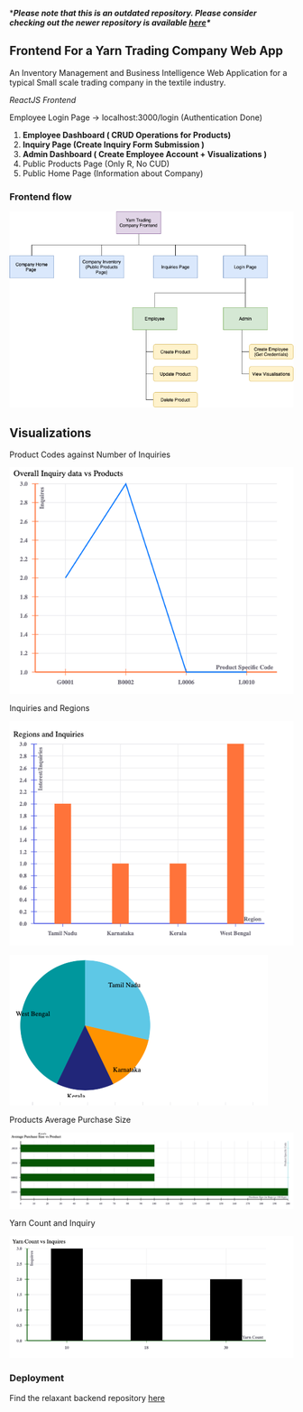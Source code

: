 ****Please note that this is an outdated repository. Please consider checking out the newer repository is available [here](https://github.com/sanjitk7/yarnTradingCompanyFrontendv2)\****

## Frontend For a Yarn Trading Company Web App

An Inventory Management and Business Intelligence Web Application for a typical Small scale trading company in the textile industry.

*ReactJS Frontend*

Employee Login Page -> localhost:3000/login (Authentication Done)

1. **Employee Dashboard ( CRUD Operations for Products)**
2. **Inquiry Page (Create Inquiry Form Submission )**
3. **Admin Dashboard ( Create Employee Account + Visualizations )**
4. Public Products Page (Only R, No CUD)
5. Public Home Page (Information about Company)

### Frontend flow

![flow](./public/img/yarn-frontend-1.png)

## Visualizations

Product Codes against Number of Inquiries

![vis-1](public/img/vis1.png)

Inquiries and Regions

![vis-21](public/img/vis-2.png)

![vis-22](public/img/pie.png)

Products Average Purchase Size

![vis-3](public/img/vis-3.png)

Yarn Count and Inquiry

![vis-4](public/img/vis-4.png)

### Deployment

Find the relaxant backend repository [here](https://github.com/sanjitk7/yarnTradingCompanyBackendv1)


